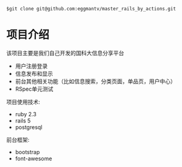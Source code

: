 

```shell
$git clone git@github.com:eggmantv/master_rails_by_actions.git
```

# 项目介绍
该项目主要是我们自己开发的国科大信息分享平台

- 用户注册登录
- 信息发布和显示
- 前台其他相关功能（比如信息搜索，分类页面，单品页，用户中心）
- RSpec单元测试

项目使用技术:

- ruby 2.3
- rails 5
- postgresql 

前台框架:

- bootstrap
- font-awesome  



